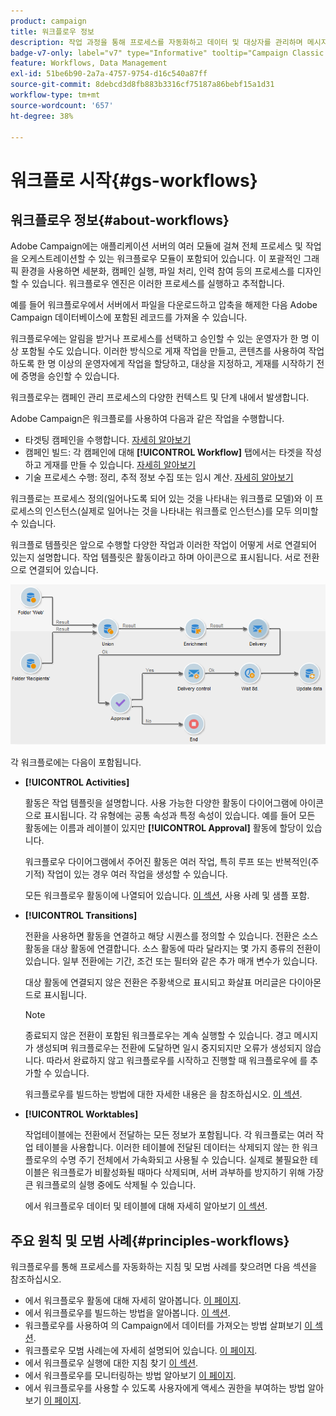 ```yaml
---
product: campaign
title: 워크플로우 정보
description: 작업 과정을 통해 프로세스를 자동화하고 데이터 및 대상자를 관리하며 메시지 전송 등을 수행할 수 있습니다
badge-v7-only: label="v7" type="Informative" tooltip="Campaign Classic v7에만 적용"
feature: Workflows, Data Management
exl-id: 51be6b90-2a7a-4757-9754-d16c540a87ff
source-git-commit: 8debcd3d8fb883b3316cf75187a86bebf15a1d31
workflow-type: tm+mt
source-wordcount: '657'
ht-degree: 38%

---
```


# 워크플로 시작{#gs-workflows}



## 워크플로우 정보{#about-workflows}

Adobe Campaign에는 애플리케이션 서버의 여러 모듈에 걸쳐 전체 프로세스 및 작업을 오케스트레이션할 수 있는 워크플로우 모듈이 포함되어 있습니다. 이 포괄적인 그래픽 환경을 사용하면 세분화, 캠페인 실행, 파일 처리, 인력 참여 등의 프로세스를 디자인할 수 있습니다. 워크플로우 엔진은 이러한 프로세스를 실행하고 추적합니다.

예를 들어 워크플로우에서 서버에서 파일을 다운로드하고 압축을 해제한 다음 Adobe Campaign 데이터베이스에 포함된 레코드를 가져올 수 있습니다.

워크플로우에는 알림을 받거나 프로세스를 선택하고 승인할 수 있는 운영자가 한 명 이상 포함될 수도 있습니다. 이러한 방식으로 게재 작업을 만들고, 콘텐츠를 사용하여 작업하도록 한 명 이상의 운영자에게 작업을 할당하고, 대상을 지정하고, 게재를 시작하기 전에 증명을 승인할 수 있습니다.

워크플로우는 캠페인 관리 프로세스의 다양한 컨텍스트 및 단계 내에서 발생합니다.

Adobe Campaign은 워크플로를 사용하여 다음과 같은 작업을 수행합니다.

* 타겟팅 캠페인을 수행합니다. [자세히 알아보기](building-a-workflow.md#implementation-steps-)
* 캠페인 빌드: 각 캠페인에 대해 **[!UICONTROL Workflow]** 탭에서는 타겟을 작성하고 게재를 만들 수 있습니다. [자세히 알아보기](building-a-workflow.md#campaign-workflows)
* 기술 프로세스 수행: 정리, 추적 정보 수집 또는 임시 계산. [자세히 알아보기](building-a-workflow.md#technical-workflows)

워크플로는 프로세스 정의(일어나도록 되어 있는 것을 나타내는 워크플로 모델)와 이 프로세스의 인스턴스(실제로 일어나는 것을 나타내는 워크플로 인스턴스)를 모두 의미할 수 있습니다.

워크플로 템플릿은 앞으로 수행할 다양한 작업과 이러한 작업이 어떻게 서로 연결되어 있는지 설명합니다. 작업 템플릿은 활동이라고 하며 아이콘으로 표시됩니다. 서로 전환으로 연결되어 있습니다.

![](assets/example1.png)

각 워크플로에는 다음이 포함됩니다.

* **[!UICONTROL Activities]**

  활동은 작업 템플릿을 설명합니다. 사용 가능한 다양한 활동이 다이어그램에 아이콘으로 표시됩니다. 각 유형에는 공통 속성과 특정 속성이 있습니다. 예를 들어 모든 활동에는 이름과 레이블이 있지만 **[!UICONTROL Approval]** 활동에 할당이 있습니다.

  워크플로우 다이어그램에서 주어진 활동은 여러 작업, 특히 루프 또는 반복적인(주기적) 작업이 있는 경우 여러 작업을 생성할 수 있습니다.

  모든 워크플로우 활동이에 나열되어 있습니다. [이 섹션](about-activities.md), 사용 사례 및 샘플 포함.

* **[!UICONTROL Transitions]**

  전환을 사용하면 활동을 연결하고 해당 시퀀스를 정의할 수 있습니다. 전환은 소스 활동을 대상 활동에 연결합니다. 소스 활동에 따라 달라지는 몇 가지 종류의 전환이 있습니다. 일부 전환에는 기간, 조건 또는 필터와 같은 추가 매개 변수가 있습니다.

  대상 활동에 연결되지 않은 전환은 주황색으로 표시되고 화살표 머리글은 다이아몬드로 표시됩니다.

  >[!NOTE]
  >
  >종료되지 않은 전환이 포함된 워크플로우는 계속 실행할 수 있습니다. 경고 메시지가 생성되며 워크플로우는 전환에 도달하면 일시 중지되지만 오류가 생성되지 않습니다. 따라서 완료하지 않고 워크플로우를 시작하고 진행할 때 워크플로우에 를 추가할 수 있습니다.

  워크플로우를 빌드하는 방법에 대한 자세한 내용은 을 참조하십시오. [이 섹션](building-a-workflow.md).

* **[!UICONTROL Worktables]**

  작업테이블에는 전환에서 전달하는 모든 정보가 포함됩니다. 각 워크플로는 여러 작업 테이블을 사용합니다. 이러한 테이블에 전달된 데이터는 삭제되지 않는 한 워크플로우의 수명 주기 전체에서 가속화되고 사용될 수 있습니다. 실제로 불필요한 테이블은 워크플로가 비활성화될 때마다 삭제되며, 서버 과부하를 방지하기 위해 가장 큰 워크플로의 실행 중에도 삭제될 수 있습니다.

  에서 워크플로우 데이터 및 테이블에 대해 자세히 알아보기 [이 섹션](how-to-use-workflow-data.md).

## 주요 원칙 및 모범 사례{#principles-workflows}

워크플로우를 통해 프로세스를 자동화하는 지침 및 모범 사례를 찾으려면 다음 섹션을 참조하십시오.

* 에서 워크플로우 활동에 대해 자세히 알아봅니다. [이 페이지](how-to-use-workflow-data.md).
* 에서 워크플로우를 빌드하는 방법을 알아봅니다. [이 섹션](building-a-workflow.md).
* 워크플로우를 사용하여 의 Campaign에서 데이터를 가져오는 방법 살펴보기 [이 섹션](../../platform/using/import-export-workflows.md).
* 워크플로우 모범 사례는에 자세히 설명되어 있습니다. [이 페이지](workflow-best-practices.md).
* 에서 워크플로우 실행에 대한 지침 찾기 [이 섹션](starting-a-workflow.md).
* 에서 워크플로우를 모니터링하는 방법 알아보기 [이 페이지](monitoring-workflow-execution.md).
* 에서 워크플로우를 사용할 수 있도록 사용자에게 액세스 권한을 부여하는 방법 알아보기 [이 페이지](managing-rights.md).
